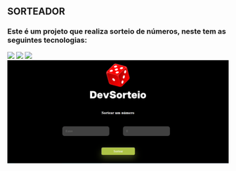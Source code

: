 <h2>SORTEADOR</h1>
<h3>Este é um projeto que realiza sorteio de números, neste tem as seguintes tecnologias:</h3>
<img width= 75px src="https://img.shields.io/badge/HTML5-E34F26?style=for-the-badge&logo=html5&logoColor=white">
<img width= 75px src="https://img.shields.io/badge/CSS-239120?&style=for-the-badge&logo=css3&logoColor=white">
<img width= 80px src="https://img.shields.io/badge/JavaScript-323330?style=for-the-badge&logo=javascript&logoColor=F7DF1E">
<img src="https://github.com/TatiVeras/Projeto-Random/blob/main/assets/Sorteador.png?raw=true">
